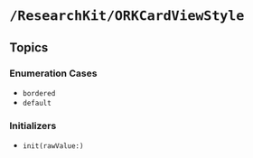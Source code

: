 # ``/ResearchKit/ORKCardViewStyle``

<!-- The content below this line is auto-generated and is redundant. You should either incorporate it into your content above this line or delete it. -->

## Topics

### Enumeration Cases

- ``bordered``
- ``default``

### Initializers

- ``init(rawValue:)``